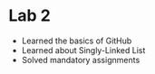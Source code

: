 # Lab 2

- Learned the basics of GitHub
- Learned about Singly-Linked List
- Solved mandatory assignments


